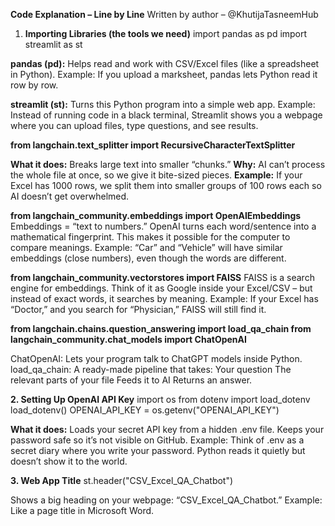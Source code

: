 **Code Explanation – Line by Line**
Written by author – @KhutijaTasneemHub

1. **Importing Libraries (the tools we need)**
import pandas as pd
import streamlit as st

**pandas (pd):**
Helps read and work with CSV/Excel files (like a spreadsheet in Python).
Example: If you upload a marksheet, pandas lets Python read it row by row.

**streamlit (st):**
Turns this Python program into a simple web app.
Example: Instead of running code in a black terminal, Streamlit shows you a webpage where you can upload files, type questions, and see results.

**from langchain.text_splitter import RecursiveCharacterTextSplitter**

**What it does:** Breaks large text into smaller “chunks.”
**Why:** AI can’t process the whole file at once, so we give it bite-sized pieces.
**Example:** If your Excel has 1000 rows, we split them into smaller groups of 100 rows each so AI doesn’t get overwhelmed.

**from langchain_community.embeddings import OpenAIEmbeddings**
Embeddings = “text to numbers.”
OpenAI turns each word/sentence into a mathematical fingerprint.
This makes it possible for the computer to compare meanings.
Example: “Car” and “Vehicle” will have similar embeddings (close numbers), even though the words are different.

**from langchain_community.vectorstores import FAISS**
FAISS is a search engine for embeddings.
Think of it as Google inside your Excel/CSV – but instead of exact words, it searches by meaning.
Example: If your Excel has “Doctor,” and you search for “Physician,” FAISS will still find it.

**from langchain.chains.question_answering import load_qa_chain
from langchain_community.chat_models import ChatOpenAI**

ChatOpenAI: Lets your program talk to ChatGPT models inside Python.
load_qa_chain: A ready-made pipeline that takes:
Your question
The relevant parts of your file
Feeds it to AI
Returns an answer.

**2. Setting Up OpenAI API Key**
import os
from dotenv import load_dotenv
load_dotenv()
OPENAI_API_KEY = os.getenv("OPENAI_API_KEY")

**What it does:**
Loads your secret API key from a hidden .env file.
Keeps your password safe so it’s not visible on GitHub.
Example: Think of .env as a secret diary where you write your password. Python reads it quietly but doesn’t show it to the world.


**3. Web App Title**
st.header("CSV_Excel_QA_Chatbot")

Shows a big heading on your webpage:
“CSV_Excel_QA_Chatbot.”
Example: Like a page title in Microsoft Word.
